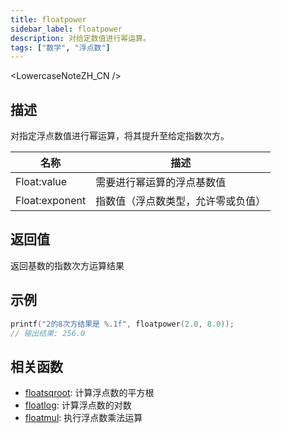```yaml
---
title: floatpower
sidebar_label: floatpower
description: 对给定数值进行幂运算。
tags: ["数学", "浮点数"]
---
```


<LowercaseNoteZH_CN />

## 描述

对指定浮点数值进行幂运算，将其提升至给定指数次方。

| 名称           | 描述                               |
| -------------- | ---------------------------------- |
| Float:value    | 需要进行幂运算的浮点基数值         |
| Float:exponent | 指数值（浮点数类型，允许零或负值） |

## 返回值

返回基数的指数次方运算结果

## 示例

```c
printf("2的8次方结果是 %.1f", floatpower(2.0, 8.0));
// 输出结果: 256.0
```

## 相关函数

- [floatsqroot](floatsqroot): 计算浮点数的平方根
- [floatlog](floatlog): 计算浮点数的对数
- [floatmul](floatmul): 执行浮点数乘法运算
